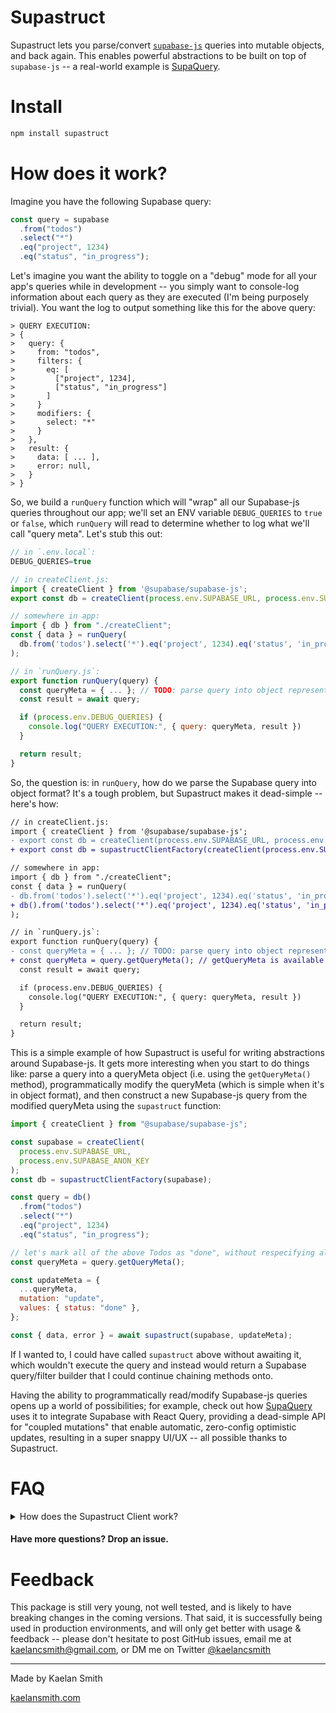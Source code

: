 # Supastruct

Supastruct lets you parse/convert [`supabase-js`](https://github.com/supabase/supabase-js) queries into mutable objects, and back again. This enables powerful abstractions to be built on top of `supabase-js` -- a real-world example is [SupaQuery](https://github.com/kaelansmith/supaquery).

# Install

```bash
npm install supastruct
```

# How does it work?

Imagine you have the following Supabase query:

```js
const query = supabase
  .from("todos")
  .select("*")
  .eq("project", 1234)
  .eq("status", "in_progress");
```

Let's imagine you want the ability to toggle on a "debug" mode for all your app's queries while in development -- you simply want to console-log information about each query as they are executed (I'm being purposely trivial). You want the log to output something like this for the above query:

```
> QUERY EXECUTION:
> {
>   query: {
>     from: "todos",
>     filters: {
>       eq: [
>         ["project", 1234],
>         ["status", "in_progress"]
>       ]
>     }
>     modifiers: {
>       select: "*"
>     }
>   },
>   result: {
>     data: [ ... ],
>     error: null,
>   }
> }
```

So, we build a `runQuery` function which will "wrap" all our Supabase-js queries throughout our app; we'll set an ENV variable `DEBUG_QUERIES` to `true` or `false`, which `runQuery` will read to determine whether to log what we'll call "query meta". Let's stub this out:

```js
// in `.env.local`:
DEBUG_QUERIES=true

// in createClient.js:
import { createClient } from '@supabase/supabase-js';
export const db = createClient(process.env.SUPABASE_URL, process.env.SUPABASE_ANON_KEY);

// somewhere in app:
import { db } from "./createClient";
const { data } = runQuery(
  db.from('todos').select('*').eq('project', 1234).eq('status', 'in_progress')
);

// in `runQuery.js`:
export function runQuery(query) {
  const queryMeta = { ... }; // TODO: parse query into object representation
  const result = await query;

  if (process.env.DEBUG_QUERIES) {
    console.log("QUERY EXECUTION:", { query: queryMeta, result })
  }

  return result;
}
```

So, the question is: in `runQuery`, how do we parse the Supabase query into object format? It's a tough problem, but Supastruct makes it dead-simple -- here's how:

```diff js
// in createClient.js:
import { createClient } from '@supabase/supabase-js';
- export const db = createClient(process.env.SUPABASE_URL, process.env.SUPABASE_ANON_KEY);
+ export const db = supastructClientFactory(createClient(process.env.SUPABASE_URL, process.env.SUPABASE_ANON_KEY));

// somewhere in app:
import { db } from "./createClient";
const { data } = runQuery(
- db.from('todos').select('*').eq('project', 1234).eq('status', 'in_progress')
+ db().from('todos').select('*').eq('project', 1234).eq('status', 'in_progress') // difference is `db` is now a function
);

// in `runQuery.js`:
export function runQuery(query) {
- const queryMeta = { ... }; // TODO: parse query into object representation
+ const queryMeta = query.getQueryMeta(); // getQueryMeta is available on Supastruct clients
  const result = await query;

  if (process.env.DEBUG_QUERIES) {
    console.log("QUERY EXECUTION:", { query: queryMeta, result })
  }

  return result;
}
```

This is a simple example of how Supastruct is useful for writing abstractions around Supabase-js. It gets more interesting when you start to do things like: parse a query into a queryMeta object (i.e. using the `getQueryMeta()` method), programmatically modify the queryMeta (which is simple when it's in object format), and then construct a new Supabase-js query from the modified queryMeta using the `supastruct` function:

```js
import { createClient } from "@supabase/supabase-js";

const supabase = createClient(
  process.env.SUPABASE_URL,
  process.env.SUPABASE_ANON_KEY
);
const db = supastructClientFactory(supabase);

const query = db()
  .from("todos")
  .select("*")
  .eq("project", 1234)
  .eq("status", "in_progress");

// let's mark all of the above Todos as "done", without respecifying all those same query/filter/modifier methods & args:
const queryMeta = query.getQueryMeta();

const updateMeta = {
  ...queryMeta,
  mutation: "update",
  values: { status: "done" },
};

const { data, error } = await supastruct(supabase, updateMeta);
```

If I wanted to, I could have called `supastruct` above without awaiting it, which wouldn't execute the query and instead would return a Supabase query/filter builder that I could continue chaining methods onto.

Having the ability to programmatically read/modify Supabase-js queries opens up a world of possibilities; for example, check out how [SupaQuery](https://github.com/kaelansmith/supaquery) uses it to integrate Supabase with React Query, providing a dead-simple API for "coupled mutations" that enable automatic, zero-config optimistic updates, resulting in a super snappy UI/UX -- all possible thanks to Supastruct.

# FAQ

<details>
 <summary>How does the Supastruct Client work?</summary>
A Supastruct client wraps a regular Supabase.js client with a Proxy, so it can intercept its method calls and save information about the query being generated before letting the Supabase methods do their thing. It exposes this saved information/metadata via its own client method, `getQueryMetadata`, and also via a property `queryMeta` which gets injected into the Supabase query responses (i.e. alongside `data`, `error`, `count`, etc.).
</details>

#### Have more questions? Drop an issue.

# Feedback

This package is still very young, not well tested, and is likely to have breaking changes in the coming versions. That said, it is successfully being used in production environments, and will only get better with usage & feedback -- please don't hesitate to post GitHub issues, email me at kaelancsmith@gmail.com, or DM me on Twitter [@kaelancsmith](https://twitter.com/kaelancsmith)

---

Made by Kaelan Smith

[kaelansmith.com](https://kaelansmith.com)
